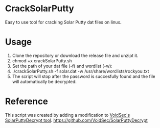 # CrackSolarPutty
Easy to use tool for cracking Solar Putty dat files on linux.

# Usage
1. Clone the repository or download the release file and unzipt it.
2. chmod +x crackSolarPutty.sh
3. Set the path of your dat file (-f) and wordlist (-w):
4. ./crackSolarPutty.sh -f solar.dat -w /usr/share/wordlists/rockyou.txt
5. The script will stop after the password is succesfully found and the file will automatically be decrypted.

# Reference
This script was created by adding a modification to [VoidSec's SolarPuttyDecrypt tool](https://github.com/VoidSec/SolarPuttyDecrypt).
https://github.com/VoidSec/SolarPuttyDecrypt

